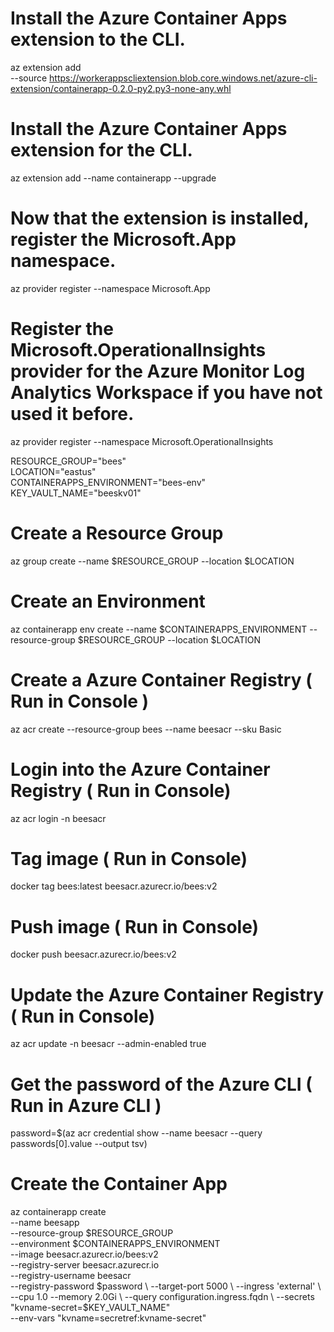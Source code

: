 # Install the Azure Container Apps extension to the CLI.         
az extension add \
  --source https://workerappscliextension.blob.core.windows.net/azure-cli-extension/containerapp-0.2.0-py2.py3-none-any.whl      
  
# Install the Azure Container Apps extension for the CLI.
az extension add --name containerapp --upgrade

# Now that the extension is installed, register the Microsoft.App namespace.
az provider register --namespace Microsoft.App

# Register the Microsoft.OperationalInsights provider for the Azure Monitor Log Analytics Workspace if you have not used it before.
az provider register --namespace Microsoft.OperationalInsights       

RESOURCE_GROUP="bees"         
LOCATION="eastus"                 
CONTAINERAPPS_ENVIRONMENT="bees-env"  
KEY_VAULT_NAME="beeskv01"

# Create a Resource Group           
az group create --name $RESOURCE_GROUP --location $LOCATION

# Create an Environment
az containerapp env create --name $CONTAINERAPPS_ENVIRONMENT --resource-group $RESOURCE_GROUP --location $LOCATION

# Create a Azure Container Registry   ( Run in Console )   
az acr create --resource-group bees --name beesacr --sku Basic 

# Login into the Azure Container Registry ( Run in Console)     
az acr login -n beesacr   

# Tag image ( Run in Console)      

docker tag bees:latest beesacr.azurecr.io/bees:v2   

# Push image ( Run in Console)    
docker push beesacr.azurecr.io/bees:v2

# Update the  Azure Container Registry ( Run in Console) 
az acr update -n beesacr --admin-enabled true       

# Get the password of the Azure CLI ( Run in Azure CLI )   
password=$(az acr credential show --name beesacr --query passwords[0].value --output tsv)

# Create the Container App           
az containerapp create \
--name beesapp \
--resource-group $RESOURCE_GROUP \
--environment $CONTAINERAPPS_ENVIRONMENT \
--image beesacr.azurecr.io/bees:v2  \
--registry-server beesacr.azurecr.io \
--registry-username beesacr \
--registry-password $password  \
--target-port 5000 \
--ingress 'external' \
--cpu 1.0 --memory 2.0Gi \
--query configuration.ingress.fqdn \
--secrets "kvname-secret=$KEY_VAULT_NAME" \
--env-vars "kvname=secretref:kvname-secret"